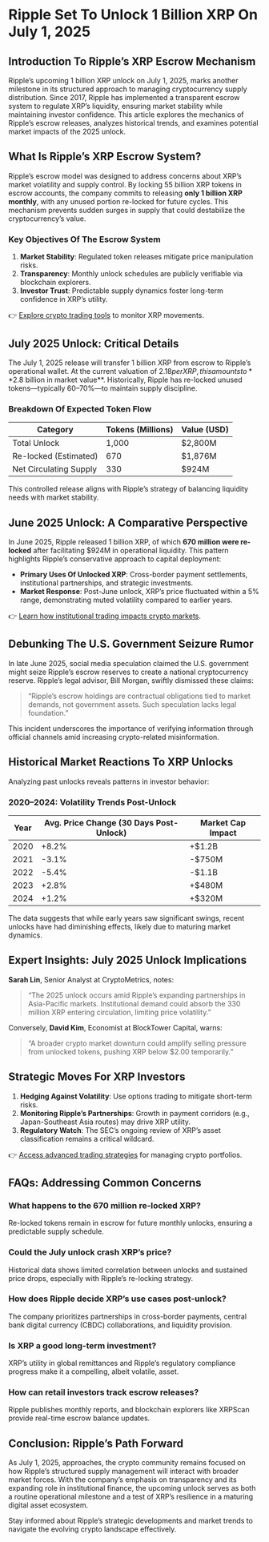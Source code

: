 # Ripple Set To Unlock 1 Billion XRP On July 1, 2025  

## Introduction To Ripple’s XRP Escrow Mechanism  
Ripple’s upcoming 1 billion XRP unlock on July 1, 2025, marks another milestone in its structured approach to managing cryptocurrency supply distribution. Since 2017, Ripple has implemented a transparent escrow system to regulate XRP’s liquidity, ensuring market stability while maintaining investor confidence. This article explores the mechanics of Ripple’s escrow releases, analyzes historical trends, and examines potential market impacts of the 2025 unlock.  

## What Is Ripple’s XRP Escrow System?  
Ripple’s escrow model was designed to address concerns about XRP’s market volatility and supply control. By locking 55 billion XRP tokens in escrow accounts, the company commits to releasing **only 1 billion XRP monthly**, with any unused portion re-locked for future cycles. This mechanism prevents sudden surges in supply that could destabilize the cryptocurrency’s value.  

### Key Objectives Of The Escrow System  
1. **Market Stability**: Regulated token releases mitigate price manipulation risks.  
2. **Transparency**: Monthly unlock schedules are publicly verifiable via blockchain explorers.  
3. **Investor Trust**: Predictable supply dynamics foster long-term confidence in XRP’s utility.  

👉 [Explore crypto trading tools](https://bit.ly/okx-bonus) to monitor XRP movements.  

## July 2025 Unlock: Critical Details  
The July 1, 2025 release will transfer 1 billion XRP from escrow to Ripple’s operational wallet. At the current valuation of $2.18 per XRP, this amounts to **$2.8 billion in market value**. Historically, Ripple has re-locked unused tokens—typically 60–70%—to maintain supply discipline.  

### Breakdown Of Expected Token Flow  
| Category               | Tokens (Millions) | Value (USD) |  
|------------------------|-------------------|-------------|  
| Total Unlock           | 1,000             | $2,800M     |  
| Re-locked (Estimated)  | 670               | $1,876M     |  
| Net Circulating Supply | 330               | $924M       |  

This controlled release aligns with Ripple’s strategy of balancing liquidity needs with market stability.  

## June 2025 Unlock: A Comparative Perspective  
In June 2025, Ripple released 1 billion XRP, of which **670 million were re-locked** after facilitating $924M in operational liquidity. This pattern highlights Ripple’s conservative approach to capital deployment:  

- **Primary Uses Of Unlocked XRP**: Cross-border payment settlements, institutional partnerships, and strategic investments.  
- **Market Response**: Post-June unlock, XRP’s price fluctuated within a 5% range, demonstrating muted volatility compared to earlier years.  

👉 [Learn how institutional trading impacts crypto markets](https://bit.ly/okx-bonus).  

## Debunking The U.S. Government Seizure Rumor  
In late June 2025, social media speculation claimed the U.S. government might seize Ripple’s escrow reserves to create a national cryptocurrency reserve. Ripple’s legal advisor, Bill Morgan, swiftly dismissed these claims:  
> “Ripple’s escrow holdings are contractual obligations tied to market demands, not government assets. Such speculation lacks legal foundation.”  

This incident underscores the importance of verifying information through official channels amid increasing crypto-related misinformation.  

## Historical Market Reactions To XRP Unlocks  
Analyzing past unlocks reveals patterns in investor behavior:  

### 2020–2024: Volatility Trends Post-Unlock  
| Year | Avg. Price Change (30 Days Post-Unlock) | Market Cap Impact |  
|------|------------------------------------------|-------------------|  
| 2020 | +8.2%                                   | +$1.2B            |  
| 2021 | -3.1%                                   | -$750M            |  
| 2022 | -5.4%                                   | -$1.1B            |  
| 2023 | +2.8%                                   | +$480M            |  
| 2024 | +1.2%                                   | +$320M            |  

The data suggests that while early years saw significant swings, recent unlocks have had diminishing effects, likely due to maturing market dynamics.  

## Expert Insights: July 2025 Unlock Implications  
**Sarah Lin**, Senior Analyst at CryptoMetrics, notes:  
> “The 2025 unlock occurs amid Ripple’s expanding partnerships in Asia-Pacific markets. Institutional demand could absorb the 330 million XRP entering circulation, limiting price volatility.”  

Conversely, **David Kim**, Economist at BlockTower Capital, warns:  
> “A broader crypto market downturn could amplify selling pressure from unlocked tokens, pushing XRP below $2.00 temporarily.”  

## Strategic Moves For XRP Investors  
1. **Hedging Against Volatility**: Use options trading to mitigate short-term risks.  
2. **Monitoring Ripple’s Partnerships**: Growth in payment corridors (e.g., Japan-Southeast Asia routes) may drive XRP utility.  
3. **Regulatory Watch**: The SEC’s ongoing review of XRP’s asset classification remains a critical wildcard.  

👉 [Access advanced trading strategies](https://bit.ly/okx-bonus) for managing crypto portfolios.  

## FAQs: Addressing Common Concerns  

### What happens to the 670 million re-locked XRP?  
Re-locked tokens remain in escrow for future monthly unlocks, ensuring a predictable supply schedule.  

### Could the July unlock crash XRP’s price?  
Historical data shows limited correlation between unlocks and sustained price drops, especially with Ripple’s re-locking strategy.  

### How does Ripple decide XRP’s use cases post-unlock?  
The company prioritizes partnerships in cross-border payments, central bank digital currency (CBDC) collaborations, and liquidity provision.  

### Is XRP a good long-term investment?  
XRP’s utility in global remittances and Ripple’s regulatory compliance progress make it a compelling, albeit volatile, asset.  

### How can retail investors track escrow releases?  
Ripple publishes monthly reports, and blockchain explorers like XRPScan provide real-time escrow balance updates.  

## Conclusion: Ripple’s Path Forward  
As July 1, 2025, approaches, the crypto community remains focused on how Ripple’s structured supply management will interact with broader market forces. With the company’s emphasis on transparency and its expanding role in institutional finance, the upcoming unlock serves as both a routine operational milestone and a test of XRP’s resilience in a maturing digital asset ecosystem.  

Stay informed about Ripple’s strategic developments and market trends to navigate the evolving crypto landscape effectively.